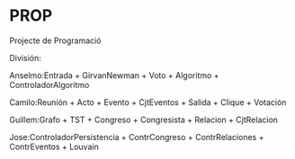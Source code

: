 # PROP
Projecte de Programació

División:

Anselmo:Entrada + GirvanNewman + Voto + Algoritmo + ControladorAlgoritmo

Camilo:Reunión + Acto + Evento + CjtEventos + Salida + Clique + Votación

Guillem:Grafo + TST + Congreso + Congresista + Relacion + CjtRelacion

Jose:ControladorPersistencia + ContrCongreso + ContrRelaciones + ContrEventos + Louvain


